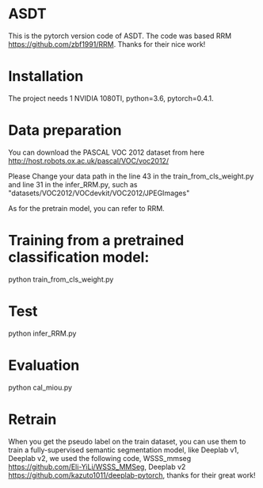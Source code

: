 # ASDT
This is the pytorch version code of ASDT. The code was based RRM <https://github.com/zbf1991/RRM>. Thanks for their nice work!

# Installation
The project needs 1 NVIDIA 1080TI, python=3.6, pytorch=0.4.1.

# Data preparation
You can download the PASCAL VOC 2012 dataset from here <http://host.robots.ox.ac.uk/pascal/VOC/voc2012/>

Please Change your data path in the line 43 in the train_from_cls_weight.py and line 31 in the infer_RRM.py, such as "datasets/VOC2012/VOCdevkit/VOC2012/JPEGImages"

As for the pretrain model, you can refer to RRM.

# Training from a pretrained classification model:
python train_from_cls_weight.py

# Test

python infer_RRM.py

# Evaluation

python cal_miou.py


# Retrain  

When you get the pseudo label on the train dataset, you can use them to train a fully-supervised semantic segmentation model, like Deeplab v1, Deeplab v2, we used the following code, WSSS_mmseg <https://github.com/Eli-YiLi/WSSS_MMSeg>, Deeplab v2 <https://github.com/kazuto1011/deeplab-pytorch>, thanks for their great work! 
